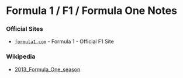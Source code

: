 # Formula 1 / F1 / Formula One Notes


### Official Sites

- [`formula1.com`](http://formula1.com) - Formula 1 - Official F1 Site

### Wikipedia

- [2013_Formula_One_season](http://en.wikipedia.org/wiki/2013_Formula_One_season)